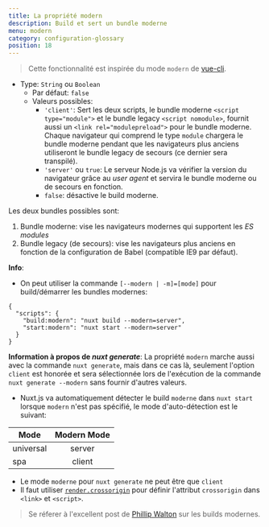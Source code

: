 ```yaml
---
title: La propriété modern
description: Build et sert un bundle moderne
menu: modern
category: configuration-glossary
position: 18
---
```


> Cette fonctionnalité est inspirée du mode `modern` de [vue-cli](https://cli.vuejs.org/guide/browser-compatibility.html#modern-mode).

- Type: `String` ou `Boolean`
  - Par défaut: `false`
  - Valeurs possibles:
    - `'client'`: Sert les deux scripts, le bundle moderne `<script type="module">` et le bundle legacy `<script nomodule>`, fournit aussi un `<link rel="modulepreload">` pour le bundle moderne. Chaque navigateur qui comprend le type `module` chargera le bundle moderne pendant que les navigateurs plus anciens utiliseront le bundle legacy de secours (ce dernier sera transpilé).
    - `'server'` ou `true`: Le serveur Node.js va vérifier la version du navigateur grâce au _user agent_ et servira le bundle moderne ou de secours en fonction.
    - `false`: désactive le build moderne.

Les deux bundles possibles sont:

1. Bundle moderne: vise les navigateurs modernes qui supportent les _ES modules_
2. Bundle legacy (de secours): vise les navigateurs plus anciens en fonction de la configuration de Babel (compatible IE9 par défaut).

**Info**:

- On peut utiliser la commande `[--modern | -m]=[mode]` pour build/démarrer les bundles modernes:

```json{}[package.json]
{
  "scripts": {
    "build:modern": "nuxt build --modern=server",
    "start:modern": "nuxt start --modern=server"
  }
}
```

**Information à propos de _nuxt generate_**: La propriété `modern` marche aussi avec la commande `nuxt generate`, mais dans ce cas là, seulement l'option `client` est honorée et sera sélectionnée lors de l'exécution de la commande `nuxt generate --modern` sans fournir d'autres valeurs.

- Nuxt.js va automatiquement détecter le build `moderne` dans `nuxt start` lorsque `modern` n'est pas spécifié, le mode d'auto-détection est le suivant:

| Mode      | Modern Mode |
| --------- | :---------: |
| universal |   server    |
| spa       |   client    |

- Le mode `moderne` pour `nuxt generate` ne peut être que `client`
- Il faut utiliser [`render.crossorigin`](/docs/2.x//configuration-glossary/configuration-render#crossorigin) pour définir l'attribut `crossorigin` dans `<link>` et `<script>`.

> Se réferer à l'excellent post de [Phillip Walton](https://philipwalton.com/articles/deploying-es2015-code-in-production-today/) sur les builds modernes.
